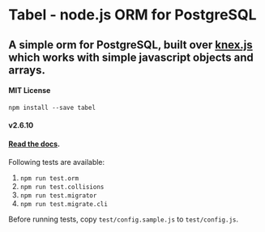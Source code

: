 # Tabel - node.js ORM for PostgreSQL

## A simple orm for PostgreSQL, built over [knex.js](http://knexjs.org/) which works with simple javascript objects and arrays.

#### MIT License

`npm install --save tabel`

#### v2.6.10

#### [Read the docs](http://tabel.tech).

Following tests are available:
1. `npm run test.orm`
2. `npm run test.collisions`
3. `npm run test.migrator`
4. `npm run test.migrate.cli`

Before running tests, copy `test/config.sample.js` to `test/config.js`.
